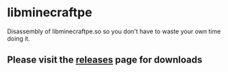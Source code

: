 # libminecraftpe

Disassembly of libminecraftpe.so so you don't have to waste your own time doing it.


## Please visit the [releases](https://github.com/SupremeMortal/libminecraftpe/releases) page for downloads
